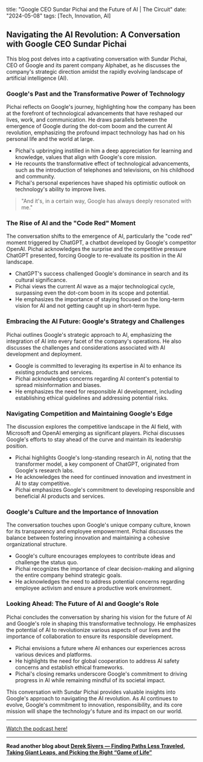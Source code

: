 
title: "Google CEO Sundar Pichai and the Future of AI | The Circuit"
date: "2024-05-08"
tags: [Tech, Innovation, AI]


## Navigating the AI Revolution: A Conversation with Google CEO Sundar Pichai

This blog post delves into a captivating conversation with Sundar Pichai, CEO of Google and its parent company Alphabet, as he discusses the company's strategic direction amidst the rapidly evolving landscape of artificial intelligence (AI).

### Google's Past and the Transformative Power of Technology

Pichai reflects on Google's journey, highlighting how the company has been at the forefront of technological advancements that have reshaped our lives, work, and communication. He draws parallels between the emergence of Google during the dot-com boom and the current AI revolution, emphasizing the profound impact technology has had on his personal life and the world at large.

- Pichai's upbringing instilled in him a deep appreciation for learning and knowledge, values that align with Google's core mission.
- He recounts the transformative effect of technological advancements, such as the introduction of telephones and televisions, on his childhood and community.
- Pichai's personal experiences have shaped his optimistic outlook on technology's ability to improve lives.

> "And it's, in a certain way, Google has always deeply resonated with me."

### The Rise of AI and the "Code Red" Moment

The conversation shifts to the emergence of AI, particularly the "code red" moment triggered by ChatGPT, a chatbot developed by Google's competitor OpenAI. Pichai acknowledges the surprise and the competitive pressure ChatGPT presented, forcing Google to re-evaluate its position in the AI landscape.

- ChatGPT's success challenged Google's dominance in search and its cultural significance.
- Pichai views the current AI wave as a major technological cycle, surpassing even the dot-com boom in its scope and potential.
- He emphasizes the importance of staying focused on the long-term vision for AI and not getting caught up in short-term hype.

### Embracing the AI Future: Google's Strategy and Challenges

Pichai outlines Google's strategic approach to AI, emphasizing the integration of AI into every facet of the company's operations. He also discusses the challenges and considerations associated with AI development and deployment.

- Google is committed to leveraging its expertise in AI to enhance its existing products and services.
- Pichai acknowledges concerns regarding AI content's potential to spread misinformation and biases.
- He emphasizes the need for responsible AI development, including establishing ethical guidelines and addressing potential risks.

### Navigating Competition and Maintaining Google's Edge

The discussion explores the competitive landscape in the AI field, with Microsoft and OpenAI emerging as significant players. Pichai discusses Google's efforts to stay ahead of the curve and maintain its leadership position.

- Pichai highlights Google's long-standing research in AI, noting that the transformer model, a key component of ChatGPT, originated from Google's research labs.
- He acknowledges the need for continued innovation and investment in AI to stay competitive.
- Pichai emphasizes Google's commitment to developing responsible and beneficial AI products and services.

### Google's Culture and the Importance of Innovation

The conversation touches upon Google's unique company culture, known for its transparency and employee empowerment. Pichai discusses the balance between fostering innovation and maintaining a cohesive organizational structure.

- Google's culture encourages employees to contribute ideas and challenge the status quo.
- Pichai recognizes the importance of clear decision-making and aligning the entire company behind strategic goals.
- He acknowledges the need to address potential concerns regarding employee activism and ensure a productive work environment.

### Looking Ahead: The Future of AI and Google's Role

Pichai concludes the conversation by sharing his vision for the future of AI and Google's role in shaping this transformative technology. He emphasizes the potential of AI to revolutionize various aspects of our lives and the importance of collaboration to ensure its responsible development.

- Pichai envisions a future where AI enhances our experiences across various devices and platforms.
- He highlights the need for global cooperation to address AI safety concerns and establish ethical frameworks.
- Pichai's closing remarks underscore Google's commitment to driving progress in AI while remaining mindful of its societal impact.

This conversation with Sundar Pichai provides valuable insights into Google's approach to navigating the AI revolution. As AI continues to evolve, Google's commitment to innovation, responsibility, and its core mission will shape the technology's future and its impact on our world.

---

<a href="https://youtube.com/watch?v=5puu3kN9l7c" target="_blank">Watch the podcast here!</a>


---

**Read another blog about [Derek Sivers — Finding Paths Less Traveled, Taking Giant Leaps, and Picking the Right “Game of Life”](./20230421-dereksivers-timferriss)**
